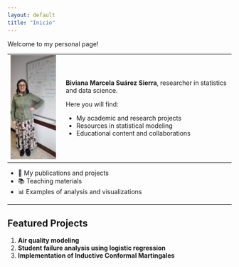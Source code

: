```yaml
---
layout: default
title: "Inicio"
---
```


Welcome to my personal page!

<table>
  <tr>
    <td>
      <img src="https://github.com/bimasusi/bimasusi.github.io/raw/main/my_new_folder/imagen-pagina.jpeg" width="150" style="border: none;">
    </td>
    <td style="padding-left:15px;">
      <p><strong>Biviana Marcela Suárez Sierra</strong>, researcher in statistics and data science.</p>
      <p>Here you will find:</p>
      <ul>
        <li>My academic and research projects</li>
        <li>Resources in statistical modeling</li>
        <li>Educational content and collaborations</li>
      </ul>
    </td>
  </tr>
</table>

- 📄 My publications and projects
- 📚 Teaching materials
- 📊 Examples of analysis and visualizations


---

## Featured Projects

1. **Air quality modeling**  
2. **Student failure analysis using logistic regression**  
3. **Implementation of Inductive Conformal Martingales**
